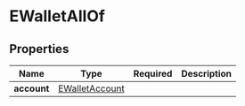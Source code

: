 # EWalletAllOf



## Properties

| Name | Type | Required | Description |
| ------------ | ------------- | ------------- | ------------- |
| **account** | [EWalletAccount](EWalletAccount.md) |  |  |


